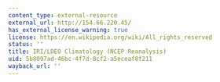 ```yaml
---
content_type: external-resource
external_url: http://154.66.220.45/
has_external_license_warning: true
license: https://en.wikipedia.org/wiki/All_rights_reserved
status: ''
title: IRI/LDEO Climatology (NCEP Reanalysis)
uid: 5b8097ad-46bc-4f7d-8cf2-a5eceaf8f211
wayback_url: ''
---
```

